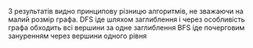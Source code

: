 З результатів видно принципову різницю алгоритмів, не зважаючи на малий розмір графа. 
DFS іде шляхом заглиблення і через особливість графа обходить всі вершини за одне заглиблення 
BFS іде почерговим зануренням через вершини одного рівня